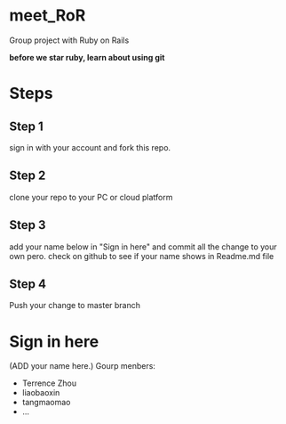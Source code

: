 # meet_RoR
Group project with Ruby on Rails

**before we star ruby, learn about using git**
# Steps
## Step 1
sign in with your account and fork this repo.
## Step 2
clone your repo to your PC or cloud platform
## Step 3
add your name below in "Sign in here" and commit all the change to your own pero.
check on github to see if your name shows in Readme.md file
## Step 4
Push your change to master branch

# Sign in here
(ADD your name here.)
Gourp menbers:
* Terrence Zhou
* liaobaoxin
* tangmaomao
* ...
